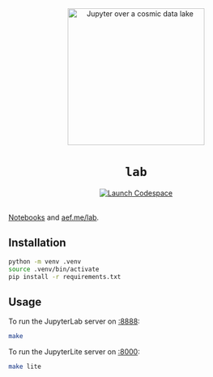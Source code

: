 <div align="center">
  <img src="./jupyter.jpg" width="270" alt="Jupyter over a cosmic data lake" />
  <h1><code>lab</code></h1>
  <a href="https://github.com/codespaces/new/adamelliotfields/lab?machine=basicLinux32gb&devcontainer_path=.devcontainer/devcontainer.json">
    <img src="https://img.shields.io/badge/launch-codespace-24292E?logo=github" alt="Launch Codespace" />
  </a>
</div>
<br />

[Notebooks](./files) and [aef.me/lab](https://aef.me/lab/).

## Installation

```sh
python -m venv .venv
source .venv/bin/activate
pip install -r requirements.txt
```

## Usage

To run the JupyterLab server on [:8888](http://localhost:8888):

```sh
make
```

To run the JupyterLite server on [:8000](http://localhost:8000):

```sh
make lite
```
